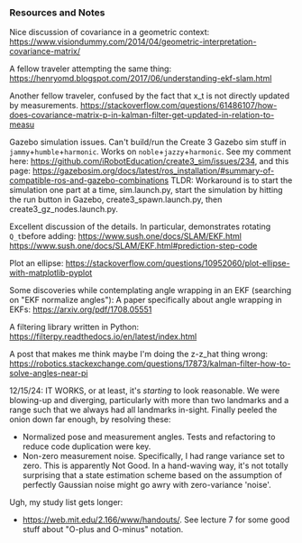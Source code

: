 ### Resources and Notes

Nice discussion of covariance in a geometric context:
https://www.visiondummy.com/2014/04/geometric-interpretation-covariance-matrix/

A fellow traveler attempting the same thing:
https://henryomd.blogspot.com/2017/06/understanding-ekf-slam.html

Another fellow traveler, confused by the fact that x_t is not directly updated by measurements.
https://stackoverflow.com/questions/61486107/how-does-covariance-matrix-p-in-kalman-filter-get-updated-in-relation-to-measu

Gazebo simulation issues. Can't build/run the Create 3 Gazebo sim stuff in `jammy`+`humble`+`harmonic`. 
Works on `noble`+`jazzy`+`harmonic`. See my comment here:
https://github.com/iRobotEducation/create3_sim/issues/234, and this page:
https://gazebosim.org/docs/latest/ros_installation/#summary-of-compatible-ros-and-gazebo-combinations
TLDR: Workaround is to start the simulation one part at a time, sim.launch.py, start the simulation by hitting the run 
button in Gazebo, create3_spawn.launch.py, then create3_gz_nodes.launch.py.

Excellent discussion of the details. In particular, demonstrates rotating `Q_t`before adding:
https://www.sush.one/docs/SLAM/EKF.html
https://www.sush.one/docs/SLAM/EKF.html#prediction-step-code


Plot an ellipse: https://stackoverflow.com/questions/10952060/plot-ellipse-with-matplotlib-pyplot


Some discoveries while contemplating angle wrapping in an EKF (searching on "EKF normalize angles"):
A paper specifically about angle wrapping in EKFs: https://arxiv.org/pdf/1708.05551

A filtering library written in Python: https://filterpy.readthedocs.io/en/latest/index.html

A post that makes me think maybe I'm doing the z-z_hat thing wrong:
https://robotics.stackexchange.com/questions/17873/kalman-filter-how-to-solve-angles-near-pi

12/15/24: IT WORKS, or at least, it's _starting_ to look reasonable. We were blowing-up and diverging, 
particularly with more than two landmarks and a range such that we always had all landmarks in-sight. 
Finally peeled the onion down far enough, by resolving these:
* Normalized pose and measurement angles. Tests and refactoring to reduce code duplication were key.
* Non-zero measurement noise. Specifically, I had range variance set to zero. This is apparently Not 
Good. In a hand-waving way, it's not totally surprising that a state estimation scheme based on the 
assumption of perfectly Gaussian noise might go awry with zero-variance 'noise'.

Ugh, my study list gets longer: 
* https://web.mit.edu/2.166/www/handouts/. See lecture 7 for some good stuff about "O-plus and O-minus" notation.